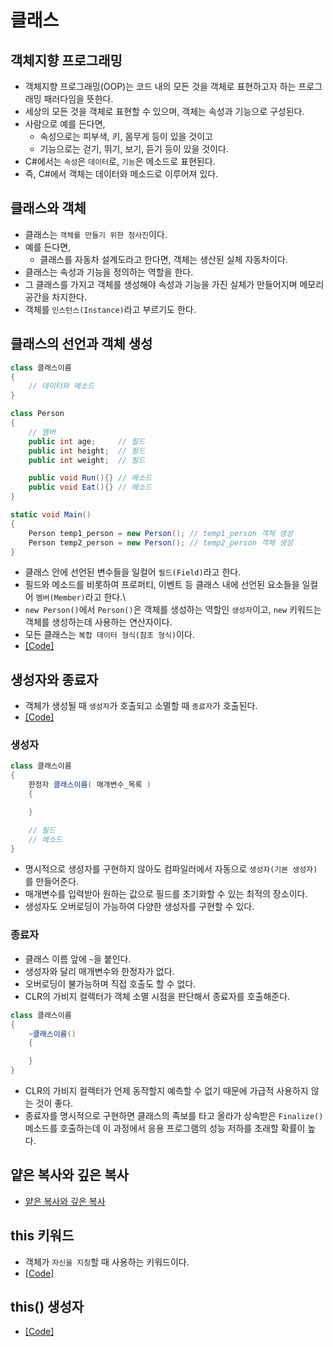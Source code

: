 # 클래스

## 객체지향 프로그래밍
* 객체지향 프로그래밍(OOP)는 코드 내의 모든 것을 객체로 표현하고자 하는 프로그래밍 패러다임을 뜻한다.
* 세상의 모든 것을 객체로 표현할 수 있으며, 객체는 속성과 기능으로 구성된다.
* 사람으로 예를 든다면,
    - 속성으로는 피부색, 키, 몸무게 등이 있을 것이고
    - 기능으로는 걷기, 뛰기, 보기, 듣기 등이 있을 것이다.
* C#에서는 `속성`은 `데이터`로, `기능`은 메소드로 표현된다.
* 즉, C#에서 객체는 데이터와 메소드로 이루어져 있다.

## 클래스와 객체
* 클래스는 `객체를 만들기 위한 청사진`이다.
* 예를 든다면,
    - 클래스를 자동차 설계도라고 한다면, 객체는 생산된 실체 자동차이다.
* 클래스는 속성과 기능을 정의하는 역할을 한다.
* 그 클래스를 가지고 객체를 생성해야 속성과 기능을 가진 실체가 만들어지며 메모리 공간을 차지한다.
* 객체를 `인스턴스(Instance)`라고 부르기도 한다.

## 클래스의 선언과 객체 생성
```c#
class 클래스이름
{
    // 데이터와 메소드
}
```
```c#
class Person
{
    // 멤버
    public int age;     // 필드
    public int height;  // 필드
    public int weight;  // 필드

    public void Run(){} // 메소드
    public void Eat(){} // 메소드
}

static void Main()
{
    Person temp1_person = new Person(); // temp1_person 객체 생성
    Person temp2_person = new Person(); // temp2_person 객체 생성
}
```
* 클래스 안에 선언된 변수들을 일컬어 `필드(Field)`라고 한다.
* 필드와 메소드를 비롯하여 프로퍼티, 이벤트 등 클래스 내에 선언된 요소들을 일컬어 `멤버(Member)`라고 한다.\
* `new Person()`에서 `Person()`은 객체를 생성하는 역할인 `생성자`이고, `new` 키워드는 객체를 생성하는데 사용하는 연산자이다.
* 모든 클래스는 `복합 데이터 형식(참조 형식)`이다.
* [[Code]](/Code/Chapter07/BasicClass.cs)

## 생성자와 종료자
* 객체가 생성될 때 `생성자`가 호출되고 소멸할 때 `종료자`가 호출된다.
* [[Code]](/Code/Chapter07/Constructor.cs)

### 생성자
```c#
class 클래스이름
{
    한정자 클래스이름( 매개변수_목록 )
    {

    }

    // 필드
    // 메소드
}
```
* 명시적으로 생성자를 구현하지 않아도 컴파일러에서 자동으로 `생성자(기본 생성자)`를 만들어준다.
* 매개변수를 입력받아 원하는 값으로 필드를 초기화할 수 있는 최적의 장소이다.
* 생성자도 오버로딩이 가능하여 다양한 생성자를 구현할 수 있다.

### 종료자
* 클래스 이름 앞에 `~`을 붙인다.
* 생성자와 달리 매개변수와 한정자가 없다.
* 오버로딩이 불가능하며 직접 호출도 할 수 없다.
* CLR의 가비지 컬렉터가 객체 소멸 시점을 판단해서 종료자를 호출해준다.
```c#
class 클래스이름
{
    ~클래스이름()
    {

    }
}
```
* CLR의 가비지 컬렉터가 언제 동작할지 예측할 수 없기 때문에 가급적 사용하지 않는 것이 좋다.
* 종료자를 명시적으로 구현하면 클래스의 족보를 타고 올라가 상속받은 `Finalize()` 메소드를 호출하는데 이 과정에서 응용 프로그램의 성능 저하를 초래할 확률이 높다.

## 얕은 복사와 깊은 복사
* [얕은 복사와 깊은 복사](/Explaination/ShallowCopy_DeepCopy.md)

## this 키워드
* 객체가 `자신을 지칭`할 때 사용하는 키워드이다.
* [[Code]](/Code/Chapter07/This.cs)

## this() 생성자
* [[Code]](/Code/Chapter07/ThisConstructor.cs)